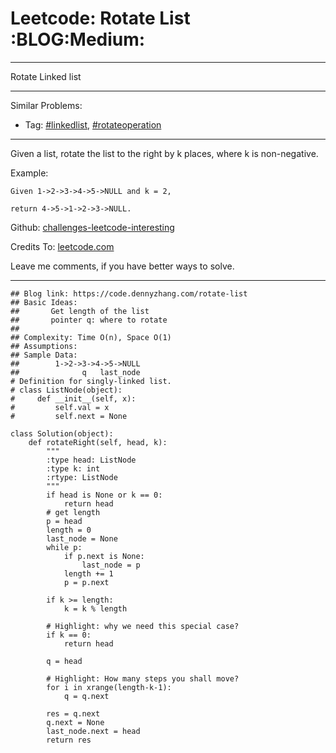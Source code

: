 # Leetcode: Rotate List     :BLOG:Medium:


---

Rotate Linked list  

---

Similar Problems:  
-   Tag: [#linkedlist](https://code.dennyzhang.com/tag/linkedlist), [#rotateoperation](https://code.dennyzhang.com/tag/rotateoperation)

---

Given a list, rotate the list to the right by k places, where k is non-negative.  

Example:  

    Given 1->2->3->4->5->NULL and k = 2,
    
    return 4->5->1->2->3->NULL.

Github: [challenges-leetcode-interesting](https://github.com/DennyZhang/challenges-leetcode-interesting/tree/master/rotate-list)  

Credits To: [leetcode.com](https://leetcode.com/problems/rotate-list/description/)  

Leave me comments, if you have better ways to solve.  

---

    ## Blog link: https://code.dennyzhang.com/rotate-list
    ## Basic Ideas: 
    ##       Get length of the list
    ##       pointer q: where to rotate
    ##
    ## Complexity: Time O(n), Space O(1)
    ## Assumptions:
    ## Sample Data:
    ##        1->2->3->4->5->NULL
    ##              q   last_node
    # Definition for singly-linked list.
    # class ListNode(object):
    #     def __init__(self, x):
    #         self.val = x
    #         self.next = None
    
    class Solution(object):
        def rotateRight(self, head, k):
            """
            :type head: ListNode
            :type k: int
            :rtype: ListNode
            """
            if head is None or k == 0:
                return head
            # get length
            p = head
            length = 0
            last_node = None
            while p:
                if p.next is None:
                    last_node = p
                length += 1
                p = p.next
    
            if k >= length:
                k = k % length
    
            # Highlight: why we need this special case?
            if k == 0:
                return head
    
            q = head
    
            # Highlight: How many steps you shall move?
            for i in xrange(length-k-1):
                q = q.next
    
            res = q.next
            q.next = None
            last_node.next = head
            return res